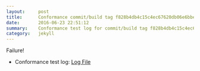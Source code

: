 ```yaml
---
layout:     post
title:      Conformance commit/build tag f828b4db4c15c4ec67620db06e6bbec5ffd9484e
date:       2016-06-23 22:51:12
summary:    Conformance test log for commit/build tag f828b4db4c15c4ec67620db06e6bbec5ffd9484e.
category:   jekyll
---
```


Failure!

- Conformance test log: [Log File](http://s3-us-west-2.amazonaws.com/kraken-e2e-logs/conformance/kraken_f828b4db4c15c4ec67620db06e6bbec5ffd9484e/build-log.txt)
